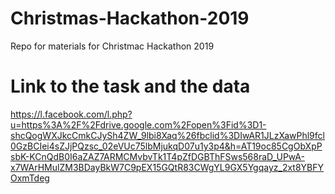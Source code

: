 # Christmas-Hackathon-2019
Repo for materials for Christmac Hackathon 2019

# Link to the task and the data
https://l.facebook.com/l.php?u=https%3A%2F%2Fdrive.google.com%2Fopen%3Fid%3D1-shcQogWXJkcCmkCJySh4ZW_9lbi8Xaq%26fbclid%3DIwAR1JLzXawPhl9fcl0GzBCIei4sZJjPQzsc_02eVUc75lbMjukqD07u1y3p4&h=AT19oc85CgObXpPsbK-KCnQdB0I6aZAZ7ARMCMvbvTk1T4pZfDGBThFSws568raD_UPwA-x7WArHMulZM3BDayBkW7C9pEX15GQtR83CWgYL9GX5Ygqayz_2xt8YBFYOxmTdeg
